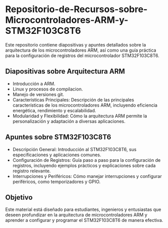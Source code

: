 # Repositorio-de-Recursos-sobre-Microcontroladores-ARM-y-STM32F103C8T6
Este repositorio contiene diapositivas y apuntes detallados sobre la arquitectura de los microcontroladores ARM, así como una guía práctica para la configuración de registros del microcontrolador STM32F103C8T6.
## Diapositivas sobre Arquitectura ARM
- Introducción a ARM.
- Linux y procesos de compilacion.
- Manejo de versiones git.
- Características Principales: Descripción de las principales características de los microcontroladores ARM, incluyendo eficiencia energética, rendimiento y escalabilidad.
- Modularidad y Flexibilidad: Cómo la arquitectura ARM permite la personalización y adaptación a diversas aplicaciones.
## Apuntes sobre STM32F103C8T6
- Descripción General: Introducción al STM32F103C8T6, sus especificaciones y aplicaciones comunes.
- Configuración de Registros: Guía paso a paso para la configuración de registros, incluyendo ejemplos prácticos y explicaciones sobre cada registro relevante.
- Interrupciones y Periféricos: Cómo manejar interrupciones y configurar periféricos, como temporizadores y GPIO.
## Objetivo
Este material está diseñado para estudiantes, ingenieros y entusiastas que deseen profundizar en la arquitectura de microcontroladores ARM y aprender a configurar y programar el STM32F103C8T6 de manera efectiva.
